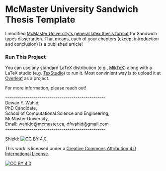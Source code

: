 # McMaster University Sandwich Thesis Template

I modified [McMaster University's general latex thesis format](https://www.overleaf.com/latex/templates/mcmaster-thesis-example/bjccppctqwgt) for Sandwich types dissertation. That means, each of your chapters (except introduction and conclusion) is a published article!


### Run This Project
You can use any standard LaTeX distribution (e.g., [MikTeX](https://miktex.org/)) along with a LaTeX studio (e.g. [TexStudio](https://www.texstudio.org/)) to run it. Most convinient way is to upload it at [Overleaf](https://www.overleaf.com/) as a project.  


For more information, please reach out! 


-------------------------------------------------- <br />
Dewan F. Wahid,<br />
PhD Candidate, <br />
School of Computational Science and Engineering,<br />
McMaster University,<br />
Email: wahidd@mcmaster.ca, dfwahid@gmail.com <br />
-------------------------------------------------- <br />


Shield: [![CC BY 4.0][cc-by-shield]][cc-by]

This work is licensed under a
[Creative Commons Attribution 4.0 International License][cc-by].

[![CC BY 4.0][cc-by-image]][cc-by]

[cc-by]: http://creativecommons.org/licenses/by/4.0/
[cc-by-image]: https://i.creativecommons.org/l/by/4.0/88x31.png
[cc-by-shield]: https://img.shields.io/badge/License-CC%20BY%204.0-lightgrey.svg
